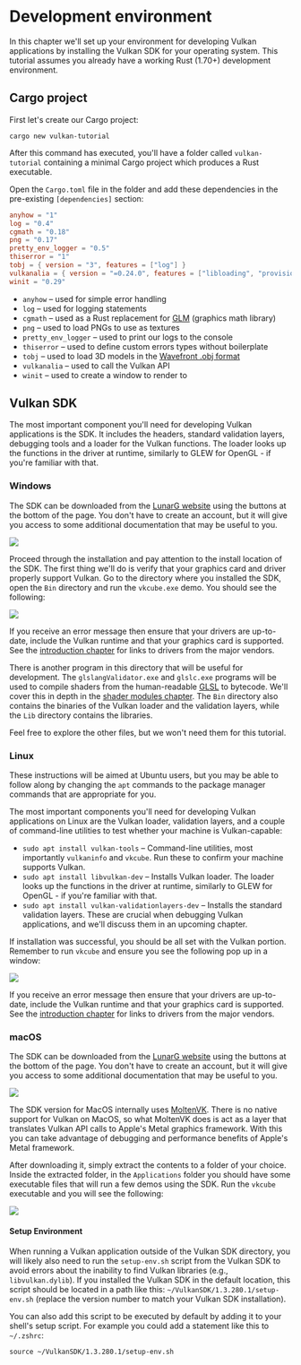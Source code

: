 # Development environment

In this chapter we'll set up your environment for developing Vulkan applications by installing the Vulkan SDK for your operating system. This tutorial assumes you already have a working Rust (1.70+) development environment.

## Cargo project

First let's create our Cargo project:

`cargo new vulkan-tutorial`

After this command has executed, you'll have a folder called `vulkan-tutorial` containing a minimal Cargo project which produces a Rust executable.

Open the `Cargo.toml` file in the folder and add these dependencies in the pre-existing `[dependencies]` section:

```toml
anyhow = "1"
log = "0.4"
cgmath = "0.18"
png = "0.17"
pretty_env_logger = "0.5"
thiserror = "1"
tobj = { version = "3", features = ["log"] }
vulkanalia = { version = "=0.24.0", features = ["libloading", "provisional", "window"] }
winit = "0.29"
```

* `anyhow` &ndash; used for simple error handling
* `log` &ndash; used for logging statements
* `cgmath` &ndash; used as a Rust replacement for [GLM](https://glm.g-truc.net/0.9.9/index.html) (graphics math library)
* `png` &ndash; used to load PNGs to use as textures
* `pretty_env_logger` &ndash; used to print our logs to the console
* `thiserror` &ndash; used to define custom errors types without boilerplate
* `tobj` &ndash; used to load 3D models in the [Wavefront .obj format](https://en.wikipedia.org/wiki/Wavefront_.obj_file)
* `vulkanalia` &ndash; used to call the Vulkan API
* `winit` &ndash; used to create a window to render to

## Vulkan SDK

The most important component you'll need for developing Vulkan applications is the SDK. It includes the headers, standard validation layers, debugging tools and a loader for the Vulkan functions. The loader looks up the functions in the driver at runtime, similarly to GLEW for OpenGL - if you're familiar with that.

### Windows

The SDK can be downloaded from the [LunarG website](https://vulkan.lunarg.com/) using the buttons at the bottom of the page. You don't have to create an account, but it will give you access to some additional documentation that may be useful to you.

![](./images/vulkan_sdk_download_buttons.png)

Proceed through the installation and pay attention to the install location of the SDK. The first thing we'll do is verify that your graphics card and driver properly support Vulkan. Go to the directory where you installed the SDK, open the `Bin` directory and run the `vkcube.exe` demo. You should see the following:

![](./images/cube_demo.png)

If you receive an error message then ensure that your drivers are up-to-date, include the Vulkan runtime and that your graphics card is supported. See the [introduction chapter](introduction.html) for links to drivers from the major vendors.

There is another program in this directory that will be useful for development. The `glslangValidator.exe` and `glslc.exe` programs will be used to compile shaders from the human-readable [GLSL](https://en.wikipedia.org/wiki/OpenGL_Shading_Language) to bytecode. We'll cover this in depth in the [shader modules chapter](pipeline/shader_modules.html). The `Bin` directory also contains the binaries of the Vulkan loader and the validation layers, while the `Lib` directory contains the libraries.

Feel free to explore the other files, but we won't need them for this tutorial.

### Linux

These instructions will be aimed at Ubuntu users, but you may be able to follow along by changing the `apt` commands to the package manager commands that are appropriate for you.

The most important components you'll need for developing Vulkan applications on Linux are the Vulkan loader, validation layers, and a couple of command-line utilities to test whether your machine is Vulkan-capable:

* `sudo apt install vulkan-tools` &ndash; Command-line utilities, most importantly `vulkaninfo` and `vkcube`. Run these to confirm your machine supports Vulkan.
* `sudo apt install libvulkan-dev` &ndash; Installs Vulkan loader. The loader looks up the functions in the driver at runtime, similarly to GLEW for OpenGL - if you're familiar with that.
* `sudo apt install vulkan-validationlayers-dev` &ndash; Installs the standard validation layers. These are crucial when debugging Vulkan applications, and we'll discuss them in an upcoming chapter.

If installation was successful, you should be all set with the Vulkan portion. Remember to run `vkcube` and ensure you see the following pop up in a window:

![](./images/cube_demo_nowindow.png)

If you receive an error message then ensure that your drivers are up-to-date, include the Vulkan runtime and that your graphics card is supported. See the [introduction chapter](introduction.html) for links to drivers from the major vendors.

### macOS

The SDK can be downloaded from the [LunarG website](https://vulkan.lunarg.com/) using the buttons at the bottom of the page. You don't have to create an account, but it will give you access to some additional documentation that may be useful to you.

![](./images/vulkan_sdk_download_buttons.png)

The SDK version for MacOS internally uses [MoltenVK](https://moltengl.com/). There is no native support for Vulkan on MacOS, so what MoltenVK does is act as a layer that translates Vulkan API calls to Apple's Metal graphics framework. With this you can take advantage of debugging and performance benefits of Apple's Metal framework.

After downloading it, simply extract the contents to a folder of your choice. Inside the extracted folder, in the `Applications` folder you should have some executable files that will run a few demos using the SDK. Run the `vkcube` executable and you will see the following:

![](./images/cube_demo_mac.png)

#### Setup Environment

When running a Vulkan application outside of the Vulkan SDK directory, you will likely also need to run the `setup-env.sh` script from the Vulkan SDK to avoid errors about the inability to find Vulkan libraries (e.g., `libvulkan.dylib`). If you installed the Vulkan SDK in the default location, this script should be located in a path like this: `~/VulkanSDK/1.3.280.1/setup-env.sh` (replace the version number to match your Vulkan SDK installation).

You can also add this script to be executed by default by adding it to your shell's setup script. For example you could add a statement like this to `~/.zshrc`:

```
source ~/VulkanSDK/1.3.280.1/setup-env.sh
```

